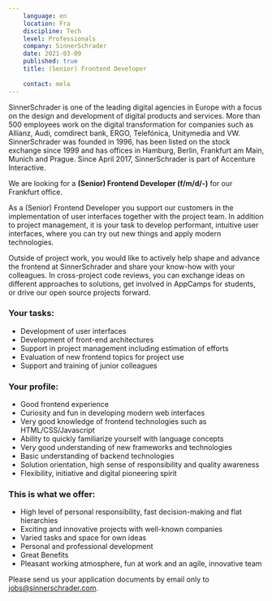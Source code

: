```yaml
---
    language: en
    location: Fra
    discipline: Tech
    level: Professionals
    company: SinnerSchrader
    date: 2021-03-09
    published: true
    title: (Senior) Frontend Developer
     
    contact: mela
---
```


SinnerSchrader is one of the leading digital agencies in Europe with a focus on the design and development of digital products and services. More than 500 employees work on the digital transformation for companies such as Allianz, Audi, comdirect bank, ERGO, Telefónica, Unitymedia and VW. SinnerSchrader was founded in 1996, has been listed on the stock exchange since 1999 and has offices in Hamburg, Berlin, Frankfurt am Main, Munich and Prague. Since April 2017, SinnerSchrader is part of Accenture Interactive.

We are looking for a **(Senior) Frontend Developer (f/m/d/-)** for our Frankfurt office.

As a (Senior) Frontend Developer you support our customers in the implementation of user interfaces together with the project team. In addition to project management, it is your task to develop performant, intuitive user interfaces, where you can try out new things and apply modern technologies.

Outside of project work, you would like to actively help shape and advance the frontend at SinnerSchrader and share your know-how with your colleagues. In cross-project code reviews, you can exchange ideas on different approaches to solutions, get involved in AppCamps for students, or drive our open source projects forward.

### Your tasks:

- Development of user interfaces
- Development of front-end architectures
- Support in project management including estimation of efforts
- Evaluation of new frontend topics for project use
- Support and training of junior colleagues

### Your profile:

- Good frontend experience
- Curiosity and fun in developing modern web interfaces
- Very good knowledge of frontend technologies such as HTML/CSS/Javascript
- Ability to quickly familiarize yourself with language concepts
- Very good understanding of new frameworks and technologies
- Basic understanding of backend technologies
- Solution orientation, high sense of responsibility and quality awareness
- Flexibility, initiative and digital pioneering spirit

### This is what we offer:

- High level of personal responsibility, fast decision-making and flat hierarchies
- Exciting and innovative projects with well-known companies
- Varied tasks and space for own ideas
- Personal and professional development
- Great Benefits
- Pleasant working atmosphere, fun at work and an agile, innovative team

Please send us your application documents by email only to <jobs@sinnerschrader.com>.

